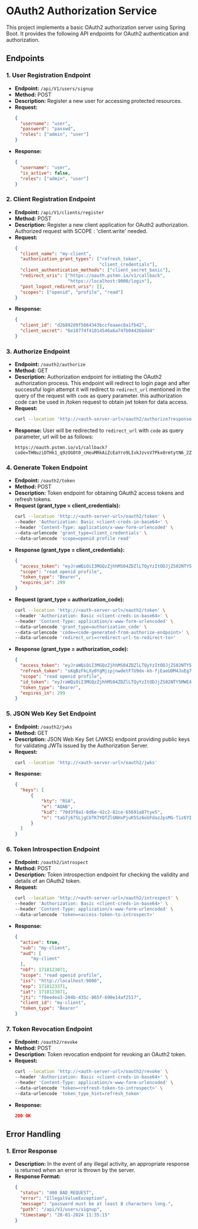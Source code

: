 # OAuth2 Authorization Service

This project implements a basic OAuth2 authorization server using Spring Boot. It provides the following API endpoints for OAuth2 authentication and authorization.

## Endpoints

### 1. User Registration Endpoint

- **Endpoint:** `/api/V1/users/signup`
- **Method:** POST
- **Description:** Register a new user for accessing protected resources.
- **Request:**
  ```json
  {
    "username": "user",
    "password": "passwd",
    "roles": ["admin", "user"]
  }
- **Response:**
  ```json
  {
    "username": "user",
    "is_active": false,
    "roles": ["admin", "user"]
  }
  
### 2. Client Registration Endpoint

- **Endpoint:** `/api/V1/clients/register`
- **Method:** POST
- **Description:** Register a new client application for OAuth2 authorization. Authorized request with SCOPE : 'client.write' needed.
- **Request:**
  ```json
  {
    "client_name": "my-client",
    "authorization_grant_types": ["refresh_token", 
                                  "client_credentials"],
    "client_authentication_methods": ["client_secret_basic"],
    "redirect_uris": ["https://oauth.pstmn.io/v1/callback", 
                      "https://localhost:9000/login"],
    "post_logout_redirect_uris": [],
    "scopes": ["openid", "profile", "read"]
  }
- **Response:**
  ```json
  {
    "client_id": "d2b892d9f5664343bccfeaaec8a1fb42",
    "client_secret": "6e18774f41014546a6a747b04426bdd4"
  }

### 3. Authorize Endpoint
- **Endpoint:** `/oauth2/authorize`
- **Method:** GET
- **Description:** Authorization endpoint for initiating the OAuth2 authorization process.
This endpoint will redirect to login page and after successful login attempt it will redirect to `redirect_url` 
mentioned in the query of the request with `code` as query parameter. this authorization code can be used in 
/token request to obtain jwt token for data access. 
- **Request:**
  ```bash
  curl --location 'http://<auth-server-url>/oauth2/authorize?response_type=code&client_id=my-client&scope=openid%20profile%20read&redirect_uri=https%3A%2F%2Foauth.pstmn.io%2Fv1%2Fcallback'

- **Response:** User will be redirected to `redirect_url` with `code` as query parameter, url will be as follows:
  ```
  https://oauth.pstmn.io/v1/callback?code=THNuziDTHk1_q9zOG0t0_cHeuMRkAiZcEaYro9LIvkJzvsV7Pkx0rmtytN6_2Z4BQOJQz1kZ8Rx5N1Gw__vjlUuJqj2pjyfkPRa_11IwkMjMPjWH_8HPk0oO8cXVS4ut
  ```
  
### 4. Generate Token Endpoint
- **Endpoint:** `/oauth2/token`
- **Method:** POST
- **Description:** Token endpoint for obtaining OAuth2 access tokens and refresh tokens.
- **Request (grant_type = client_credentials):**
  ```bash
  curl --location 'http://<auth-server-url>/oauth2/token' \
  --header 'Authorization: Basic <client-creds-in-base64>' \
  --header 'Content-Type: application/x-www-form-urlencoded' \
  --data-urlencode 'grant_type=client_credentials' \
  --data-urlencode 'scope=openid profile read'

- **Response (grant_type = client_credentials):**
  ```json
  {
    "access_token": "eyJraWQiOiI3MGQzZjhhMS04ZDZlLTQyYzItODJjZS02NTY5MWE4OGY3ZTUiLCJhbGciOiJSUzI1NiJ9.eyJzdWIiOiJteS1jbGllbnQiLCJhdWQiOiJteS1jbGllbnQiLCJuYmYiOjE3MTgwMzUwNzcsInNjb3BlIjpbInJlYWQiLCJvcGVuaWQiLCJwcm9maWxlIl0sImlzcyI6Imh0dHA6Ly9sb2NhbGhvc3Q6OTAwMCIsImV4cCI6MTcxODAzNTM3NywiaWF0IjoxNzE4MDM1MDc3LCJqdGkiOiJiZDMzNmFkNy0wYWFkLTQ2ZjYtYjQwMi02ZDVhOWMxNGViZDgifQ.kCLsaiscuFSbCAn239sioc3JbtJOOPzASsD6rx9T9UdL0pZQX-h7LeM-7a5Ds2JMbAlQ0M9dyHtHtzPhcRbtgcshiz3X6SnCPoIT_Me_CIuo0pS8boGTaucbRRbjrcxhQc9Jv-x7HRKbjpBiZ9HSReLIpYSFBXUno1VJBPF4UC7bsfKRh4rVA59bLsPmiUQtR42S41Op1iegckCY9QZCANn6lErel2Ns5SNxtLCc77OshAs6ESy8ZRwZTsZlsgWKuYPZLBNspIbuEbwvj8W4eTR_COcBgJSUbF3ct_FzSWCBZv0oFywtFDxogB8-mgc6mpmcvb659Wuwmsaux4Fi8Q",
    "scope": "read openid profile",
    "token_type": "Bearer",
    "expires_in": 299
  }

- **Request (grant_type = authorization_code):**
  ```bash
  curl --location 'http://<auth-server-url>/oauth2/token' \
  --header 'Authorization: Basic <client-creds-in-base64>' \
  --header 'Content-Type: application/x-www-form-urlencoded' \
  --data-urlencode 'grant_type=authorization_code' \
  --data-urlencode 'code=<code-generated-from-authorize-endpoint>' \
  --data-urlencode 'redirect_uri=<redirect-url-to-redirect-to>'

- **Response (grant_type = authorization_code):**
  ```json
  {
    "access_token": "eyJraWQiOiI3MGQzZjhhMS04ZDZlLTQyYzItODJjZS02NTY5MWE4OGY3ZTUiLCJhbGciOiJSUzI1NiJ9.eyJzdWIiOiJzaHViaGFtIiwiYXVkIjoibXktY2xpZW50IiwibmJmIjoxNzE4MDM2MzUzLCJzY29wZSI6WyJyZWFkIiwib3BlbmlkIiwicHJvZmlsZSJdLCJyb2xlcyI6WyJhZG1pbiIsInVzZXIiXSwiaXNzIjoiaHR0cDovL2xvY2FsaG9zdDo5MDAwIiwiZXhwIjoxNzE4MDM2NjUzLCJpYXQiOjE3MTgwMzYzNTMsImp0aSI6IjliYWVlN2ViLWIxNTctNDFjYi05ZmI0LWIyMzc2MzgyYzgyMCJ9.JHtlE8_hCwZ4WSpyVler12ij1qTaYawZfYFfW0HzKOH94OnPOtBxNNLd6wvJUUYcc96b2mRP4-3gFs5NLk9SxXaxlzJiavvMRc8BYutNMEnrxpGXi1kwZKFpTszQKhj2qpbLQ5WwoAop87bdFzvUKES0g888cXVMlmiRbWehvDrgFTO337j4tmAvNkEe4bOX7G8ygO6TqpAkDTD_FVIta4gzf9N_4XiOsQ-YEKuaZtLs8TLMqWw2CF9zQJ2s4hRGLQ7bK3Q9QwqgFwOMUi_VPgDX5yHwtPEb65RocZemxKBEe5VcltU_B7jC0Zix0bJbO5mdupSU3hzea9_oQSiWnA",
    "refresh_token": "sKqBzFkLXy0YgMjipjnwdetF7U9dx-kh-fjEaeUDM4JuEg7UI7_tSyDsftsbVxyGlD_nlQwX49nsipigBMXgOESkTkOvvsIFuC6kguuE_dDS0Pys0NrILNw_oQYGE7ZT",
    "scope": "read openid profile",
    "id_token": "eyJraWQiOiI3MGQzZjhhMS04ZDZlLTQyYzItODJjZS02NTY5MWE4OGY3ZTUiLCJhbGciOiJSUzI1NiJ9.eyJzdWIiOiJzaHViaGFtIiwiYXVkIjoibXktY2xpZW50IiwiYXpwIjoibXktY2xpZW50IiwiYXV0aF90aW1lIjoxNzE4MDM1ODI5LCJpc3MiOiJodHRwOi8vbG9jYWxob3N0OjkwMDAiLCJleHAiOjE3MTgwMzgxNTMsImlhdCI6MTcxODAzNjM1MywianRpIjoiODA0ZDIwNTAtODU5My00MzMzLTg2MGItNjE2MWE0OTQwMjA1Iiwic2lkIjoicUdLcV9jQVFUdE9ScmZ6bDFJWlFKcWNobGRkYUlyQ0F4SmZncV9JS3IyZyJ9.c4-zr7_7WErlmWpHt0tUvAaBNdM92xDEDRPqw00nl8BRSbYxQTYkddaS4rM7qUWQX-c8E3Ow6B0wjjKLxeEYbOEM3tM3Oq88u0RcdBYsKfJRvrCJT1zGtEwNvb5Qw5WcUHTXM7Jbo5Kl_X-s4Mz3SRlBeJKaTOjwgQ94sywyfYQwcMdEU4of-RR8ySXat3XRhtVDPRDCuWZnsBYBng4ApreHXoq7rplqxFj7BTZALyamYaezskKSwwBnB6B2cTkY_4cH-nHTHv8eX-F6q1nspSxfJ2k2ggKgibZReSU5HM1Mfxt_m2-51EO9gh9IhwWeseIH7_TMkxJRQscrUdJCWg",
    "token_type": "Bearer",
    "expires_in": 299
  }

### 5. JSON Web Key Set Endpoint
- **Endpoint:** `/oauth2/jwks`
- **Method:** GET
- **Description:** JSON Web Key Set (JWKS) endpoint providing public keys for validating JWTs issued by the Authorization Server.
- **Request:**
  ```bash
  curl --location 'http://<auth-server-url>/oauth2/jwks'

- **Response:**
  ```json
  {
    "keys": [
        {
            "kty": "RSA",
            "e": "AQAB",
            "kid": "70d3f8a1-8d6e-42c2-82ce-65691a87tye5",
            "n": "taG7j67SLjgCbTK7YQfZlGNHxPjuK5Sz6oGFdazJpsMG-Tiz6YICaLY5x5mVqDWTBPKS87NCrv2RMvhY-RzrXakd-Qe8V6ZNGdKJEat2noXvSICkNBvLyonwR5tf6lI8ALjIar1ZBgm_CHjx5J5WUAlgETa1weayN8sFpTUz-kMlawsvQYqlXiOWKgi2I9RSxYT_KjOTO4hleOryvxG3054QrsjeeowefQtEKz1XWqKk6o6JXWIUDlN7FQ5M8AvIjmyrucXZWxb_L9_c8SrM7EYyitP25poYL5c-9P2ACnulWxxkhltXFalLszU6LDY2pNMIRFZWA9wdwAOm_JmQ"
        }
    ]
  }

### 6. Token Introspection Endpoint
- **Endpoint:** `/oauth2/introspect`
- **Method:** POST
- **Description:** Token introspection endpoint for checking the validity and details of an OAuth2 token.
- **Request:**
  ```bash
  curl --location 'http://<auth-server-url>/oauth2/introspect' \
  --header 'Authorization: Basic <client-creds-in-base64>' \
  --header 'Content-Type: application/x-www-form-urlencoded' \
  --data-urlencode 'token=<access-token-to-introspect>'

- **Response:**
  ```json
  {
    "active": true,
    "sub": "my-client",
    "aud": [
        "my-client"
    ],
    "nbf": 1718123071,
    "scope": "read openid profile",
    "iss": "http://localhost:9000",
    "exp": 1718123371,
    "iat": 1718123071,
    "jti": "f0eedea3-204b-435c-865f-690e14af2517",
    "client_id": "my-client",
    "token_type": "Bearer"
  }

### 7. Token Revocation Endpoint
- **Endpoint:** `/oauth2/revoke`
- **Method:** POST
- **Description:** Token revocation endpoint for revoking an OAuth2 token.
- **Request:**
  ```bash
  curl --location 'http://<auth-server-url>/oauth2/revoke' \
  --header 'Authorization: Basic <client-creds-in-base64>' \
  --header 'Content-Type: application/x-www-form-urlencoded' \
  --data-urlencode 'token=<refresh-token-to-introspect>' \
  --data-urlencode 'token_type_hint=refresh_token'

- **Response:**
  ```json
  200 OK

## Error Handling

### 1. Error Response

- **Description:** In the event of any illegal activity, an appropriate response is returned when an error is thrown by the server.
- **Response Format:**
  ```json
  {
    "status": "400 BAD_REQUEST",
    "error": "IllegalValueException",
    "message": "password must be at least 8 characters long.",
    "path": "/api/V1/users/signup",
    "timestamp": "28-01-2024 11:35:15"
  }

